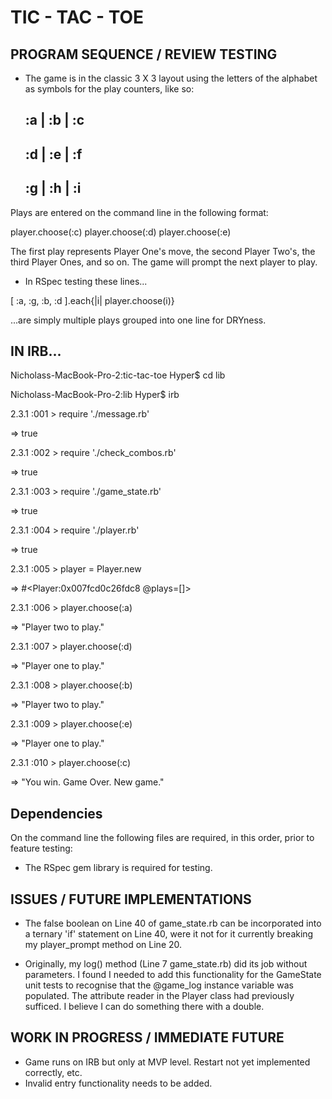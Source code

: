 # TIC - TAC - TOE

## PROGRAM SEQUENCE / REVIEW TESTING

- The game is in the classic 3 X 3 layout using the letters of the alphabet as symbols for the play counters, like so:

    :a | :b | :c
    ------------
    :d | :e | :f
    ------------
    :g | :h | :i
    ------------
Plays are entered on the command line in the following format:

player.choose(:c)
player.choose(:d)
player.choose(:e)

The first play represents Player One's move, the second Player Two's, the third Player Ones, and so on. The game will prompt the next player to play.

- In RSpec testing these lines...

[ :a, :g, :b, :d ].each{|i| player.choose(i)}

...are simply multiple plays grouped into one line for DRYness.

## IN IRB...

Nicholass-MacBook-Pro-2:tic-tac-toe Hyper$ cd lib

Nicholass-MacBook-Pro-2:lib Hyper$ irb

2.3.1 :001 > require './message.rb'

 => true

2.3.1 :002 > require './check_combos.rb'

 => true

2.3.1 :003 > require './game_state.rb'

 => true

2.3.1 :004 > require './player.rb'

 => true

2.3.1 :005 > player = Player.new

 => #<Player:0x007fcd0c26fdc8 @plays=[]>

2.3.1 :006 > player.choose(:a)

 => "Player two to play."

2.3.1 :007 > player.choose(:d)

 => "Player one to play."

2.3.1 :008 > player.choose(:b)

 => "Player two to play."

2.3.1 :009 > player.choose(:e)

 => "Player one to play."

2.3.1 :010 > player.choose(:c)

 => "You win. Game Over. New game."
 

## Dependencies

On the command line the following files are required, in this order, prior to feature testing:


- The RSpec gem library is required for testing.


## ISSUES / FUTURE IMPLEMENTATIONS

- The false boolean on Line 40 of game_state.rb can be incorporated into a ternary 'if' statement on Line 40, were it not for it currently breaking my player_prompt method on Line 20.

- Originally, my log() method (Line 7 game_state.rb) did its job without parameters. I found I needed to add this functionality for the GameState unit tests to recognise that the @game_log instance variable was populated. The attribute reader in the Player class had previously sufficed. I believe I can do something there with a double.

## WORK IN PROGRESS / IMMEDIATE FUTURE

- Game runs on IRB but only at MVP level. Restart not yet implemented correctly, etc.
- Invalid entry functionality needs to be added.
